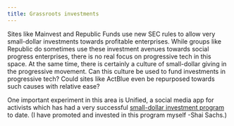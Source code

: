 ```yaml
---
title: Grassroots investments
---
```


Sites like Mainvest and Republic Funds use new SEC rules to allow very small-dollar investments towards profitable enterprises. While groups like Republic do sometimes use these investment avenues towards social progress enterprises, there is no real focus on progressive tech in this space. At the same time, there is certainly a culture of small-dollar giving in the progressive movement. Can this culture be used to fund investments in progressive tech? Could sites like ActBlue even be repurposed towards such causes with relative ease?

One important experiment in this area is Unified, a social media app for activists which has had a very successful [small-dollar investment program](https://wefunder.com/unified/) to date. (I have promoted and invested in this program myself -Shai Sachs.)